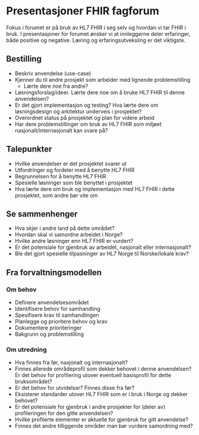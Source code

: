 # Presentasjoner FHIR fagforum

Fokus i forumet er på bruk av HL7 FHIR i seg selv og hvordan vi tar FHIR i bruk. I presentasjoner for forumet ønsker vi at innleggerne deler erfaringer, både positive og negative. Læring og erfaringsutveksling er det viktigste.

## Bestilling

* Beskriv anvendelse (use-case)
* Kjenner du til andre prosjekt som arbeider med lignende problemstilling
  * Lærte dere noe fra andre?
* Løsningsforslag/ideer. Lærte dere noe om å bruke HL7 FHIR til denne anvendelsen?
* Er det gjort implementasjon og testing? Hva lærte dere om løsningsdesign og arkitektur underveis i prosjektet?
* Overordnet status på prosjektet og plan for videre arbeid
* Har dere problemstillinger om bruk av HL7 FHIR som miljøet nasjonalt/internasjonalt kan svare på?

## Talepunkter

* Hvilke anvendelser er det prosjektet svarer ut
* Utfordringer og fordeler med å benytte HL7 FHIR
* Begrunnelsen for å benytte HL7 FHIR
* Spesielle løsninger som ble benyttet i prosjektet
* Hva lærte dere om bruk og implementasjon med HL7 FHIR i dette prosjektet, som andre bør vite om

## Se sammenhenger

* Hva skjer i andre land på dette området?
* Hvordan skal vi samordne arbeidet i Norge?
* Hvilke andre løsninger enn HL7 FHIR er vurdert?
* Er det potensiale for gjenbruk av arbeidet, nasjonalt eller internasjonalt?
* Ble det gjort spesielle tilpasninger av HL7 Norge til Norske/lokale krav?

## Fra forvaltningsmodellen

### Om behov

* Definere anvendelsesområdet
* Identifisere behov for samhandling
* Spesifisere krav til samhandlingen
* Planlegge og prioritere behov og krav
* Dokumentere prioriteringer
* Bakgrunn og problemstilling

### Om utredning

* Hva finnes fra før, nasjonalt og internasjonalt?
* Finnes allerede områdeprofil som dekker behovet i denne anvendelsen? Er det behov for profilering utover eventuell basisprofil for dette bruksområdet?
* Er det behov for utvidelser? Finnes disse fra før?
* Eksisterer standarder utover HL7 FHIR som er i bruk i Norge og dekker behovet?
* Er det potensiale for gjenbruk i andre prosjekter for (deler av) profileringen for den gitte anvendelsen?
* Hvilke profilerte elementer er aktuelle for gjenbruk for gitt anvendelse?
* Finnes det andre tilliggende områder man bør vurdere samordning med?
